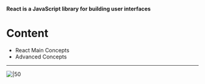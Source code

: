 **React is a JavaScript library for building user interfaces**


# Content

- React Main Concepts
- Advanced Concepts

---


![|50](https://cdn-icons-png.flaticon.com/512/3334/3334886.png)
